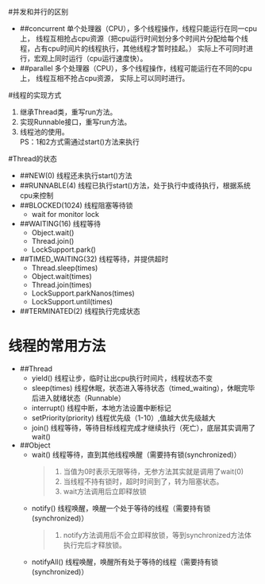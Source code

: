 #并发和并行的区别
- ##concurrent
    单个处理器（CPU），多个线程操作，线程只能运行在同一cpu上，
    线程互相抢占cpu资源（把cpu运行时间划分多个时间片分配给每个线程，占有cpu时间片的线程执行，其他线程才暂时挂起。）
    实际上不可同时进行，宏观上同时运行（cpu运行速度快）。
- ##parallel 
    多个处理器（CPU），多个线程操作，线程可能运行在不同的cpu上，
    线程互相不抢占cpu资源，
    实际上可以同时进行。

#线程的实现方式
1. 继承Thread类，重写run方法。
2. 实现Runnable接口，重写run方法。
3. 线程池的使用。  
PS：1和2方式需通过start()方法来执行

#Thread的状态
- ##NEW(0)
    线程还未执行start()方法
- ##RUNNABLE(4)
    线程已执行start()方法，处于执行中或待执行，根据系统cpu来控制
- ##BLOCKED(1024)
    线程阻塞等待锁
    - wait for monitor lock
- ##WAITING(16)
    线程等待
    - Object.wait()
    - Thread.join()
    - LockSupport.park()
- ##TIMED_WAITING(32)
    线程等待，并提供超时
    - Thread.sleep(times)
    - Object.wait(times)
    - Thread.join(times)
    - LockSupport.parkNanos(times)
    - LockSupport.until(times)
-  ##TERMINATED(2)
    线程执行完成状态
    
# 线程的常用方法
- ##Thread
    - yield() 线程让步，临时让出cpu执行时间片，线程状态不变
    - sleep(times) 线程休眠，状态进入等待状态（timed_waiting），休眠完毕后进入就绪状态（Runnable）
    - interrupt() 线程中断，本地方法设置中断标记
    - setPriority(priority) 线程优先级（1-10）,值越大优先级越大
    - join() 线程等待，等待目标线程完成才继续执行（死亡），底层其实调用了wait()
- ##Object
    - wait() 线程等待，直到其他线程唤醒（需要持有锁(synchronized)）
        > 1. 当值为0时表示无限等待，无参方法其实就是调用了wait(0)
        > 2. 当线程不持有锁时，超时时间到了，转为阻塞状态。
        > 3. wait方法调用后立即释放锁
    - notify() 线程唤醒，唤醒一个处于等待的线程（需要持有锁(synchronized)）
        > 1. notify方法调用后不会立即释放锁，等到synchronized方法体执行完后才释放锁。
    - notifyAll() 线程唤醒，唤醒所有处于等待的线程（需要持有锁(synchronized)）

    

    



 

